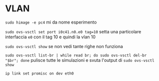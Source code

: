 # VLAN
`sudo himage -e pc4` mi da nome esperimento

`sudo ovs-vsctl set port i0c41.n0.e0 tag=10` setta una particolare interfaccia `e0` con il tag 10 e quindi la vlan 10

`sudo ovs-vsctl show` se non vedi tante righe non funziona 

`sudo ovs-vsctl list-br | while read br; do sudo ovs-vsctl del-br "$br"; done` pulisce tutte le simulazioni e svuta l'output di `sudo ovs-vsctl show`

`ip link set promisc on dev eth0`
